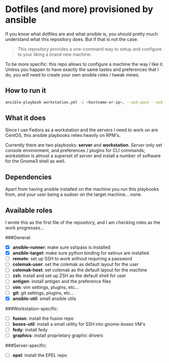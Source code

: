 # Dotfiles (and more) provisioned by ansible

If you know what dotfiles are and what ansible is, you should pretty much
understand what this repository does.   But if that is not the case:

> This repository provides a one-command way to setup and configure to your
> liking a brand new machine.

To be more specific: this repo allows to configure a machine the way _I_ like
it.  Unless you happen to have exactly the same tastes and preferences that I
do, you _will_ need to create your own ansible roles / tweak mines.


## How to run it

```sh
ansible-playbook workstation.yml -i <hostname-or-ip>, --ask-pass --ask-sudo-pass
```

## What it does

Since I use Fedora as a workstation and the servers I need to work on are
CentOS, this ansible playbooks relies heavily on RPM's.

Currently there are two playbooks: **server** and **workstation**.  _Server_
only set console environment, and preferences / plugins for CLI commands;
_workstation_ is almost a superset of _server_ and install a number of software
for the Gnome3 shell as well.


## Dependencies

Apart from having ansible installed on the machine you run this playbooks from,
and your user being a sudoer on the target machine... none.


## Available roles

I wrote this as the first file of the repository, and I am checking roles as
the work progresses...

###General:

- [X] **ansible-runner**: make sure sshpass is installed
- [X] **ansible-target**: make sure python binding for selinux are installed
- [ ] **remote**: set up SSH to work without requiring a password
- [ ] **colemak-user**: set the colemak as default layout for the user
- [ ] **colemak-host**: set colemak as the default layout for the machine
- [ ] **zsh**: install and set up ZSH as the default shell for user
- [ ] **antigen**: install antigen and the preference files
- [ ] **vim**: vim settings, plugins, etc...
- [ ] **git**: git settings, plugins, etc...
- [X] **ansible-util**: small ansible utils

###Workstation-specific:

- [ ] **fusion**: install the fusion repo
- [ ] **boxes-util**: install a small utility for SSH into gnome-boxes VM's
- [ ] **fedy**: install fedy
- [ ] **graphics**: install proprietary graphic drivers

###Server-specific:

- [ ] **epel**: install the EPEL repo